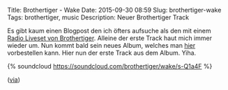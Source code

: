Title: Brothertiger - Wake
Date: 2015-09-30 08:59
Slug: brothertiger-wake
Tags: brothertiger, music
Description: Neuer Brothertiger Track

Es gibt kaum einen Blogpost den ich öfters aufsuche als den mit einem [Radio Liveset von Brothertiger]({filename}/posts/brothertiger-liveset.md). Alleine der erste Track haut mich immer wieder um. Nun kommt bald sein neues Album, welches man [hier](https://brothertiger.bandcamp.com/album/out-of-touch-lp) vorbestellen kann. Hier nun der erste Track aus dem Album. Yiha.

{% soundcloud https://soundcloud.com/brothertiger/wake/s-Q1a4F %}

([via](http://www.stereogum.com/1833556/brothertiger-wake-stereogum-premiere/mp3s/))
